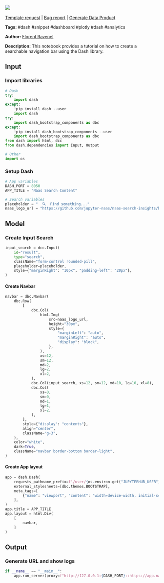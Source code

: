<a href="https://app.naas.ai/user-redirect/naas/downloader?url=https://raw.githubusercontent.com/jupyter-naas/awesome-notebooks/master/Dash/Dash_Create_Navbar_Search.ipynb" target="_parent"><img src="https://naasai-public.s3.eu-west-3.amazonaws.com/open_in_naas.svg"/></a><br><br><a href="https://github.com/jupyter-naas/awesome-notebooks/issues/new?assignees=&labels=&template=template-request.md&title=Tool+-+Action+of+the+notebook+">Template request</a> | <a href="https://github.com/jupyter-naas/awesome-notebooks/issues/new?assignees=&labels=bug&template=bug_report.md&title=Dash+-+Create+Navbar+Search:+Error+short+description">Bug report</a> | <a href="https://app.naas.ai/user-redirect/naas/downloader?url=https://raw.githubusercontent.com/jupyter-naas/awesome-notebooks/master/Naas/Naas_Start_data_product.ipynb" target="_parent">Generate Data Product</a>

**Tags:** #dash #snippet #dashboard #plotly #dash #analytics

**Author:** [Florent Ravenel](https://www.linkedin.com/in/florent-ravenel/)

**Description:** This notebook provides a tutorial on how to create a searchable navigation bar using the Dash library.

## Input

### Import libraries


```python
# Dash
try:
    import dash
except:
    !pip install dash --user
    import dash
try:
    import dash_bootstrap_components as dbc
except:
    !pip install dash_bootstrap_components --user
    import dash_bootstrap_components as dbc
from dash import html, dcc
from dash.dependencies import Input, Output

# Other
import os
```

### Setup Dash


```python
# App variables
DASH_PORT = 8050
APP_TITLE = "Naas Search Content"

# Search variables
placeholder = "  🔍  Find something..."
naas_logo_url = "https://github.com/jupyter-naas/naas-search-insights/blob/9ade37588d13698a4308b160978b4ad34176ecc3/inputs/naas-bg-white.png?raw=true"
```

## Model

### Create Input Search


```python
input_search = dcc.Input(
    id="result",
    type="search",
    className="form-control rounded-pill",
    placeholder=placeholder,
    style={"marginRight": "10px", "padding-left": "20px"},
)
```

#### Create Navbar


```python
navbar = dbc.Navbar(
    dbc.Row(
        [
            dbc.Col(
                html.Img(
                    src=naas_logo_url,
                    height="30px",
                    style={
                        "marginLeft": "auto",
                        "marginRight": "auto",
                        "display": "block",
                    },
                ),
                xs=12,
                sm=12,
                md=2,
                lg=2,
                xl=2,
            ),
            dbc.Col(input_search, xs=12, sm=12, md=10, lg=10, xl=8),
            dbc.Col(
                xs=0,
                sm=0,
                md=1,
                lg=1,
                xl=2,
            ),
        ],
        style={"display": "contents"},
        align="center",
        className="g-3",
    ),
    color="white",
    dark=True,
    className="navbar border-bottom border-light",
)
```

#### Create App layout


```python
app = dash.Dash(
    requests_pathname_prefix=f'/user/{os.environ.get("JUPYTERHUB_USER")}/proxy/{DASH_PORT}/',
    external_stylesheets=[dbc.themes.BOOTSTRAP],
    meta_tags=[
        {"name": "viewport", "content": "width=device-width, initial-scale=1.0"}
    ],
)
app.title = APP_TITLE
app.layout = html.Div(
    [
        navbar,
    ]
)
```

## Output

### Generate URL and show logs


```python
if __name__ == "__main__":
    app.run_server(proxy=f"http://127.0.0.1:{DASH_PORT}::https://app.naas.ai")
```
